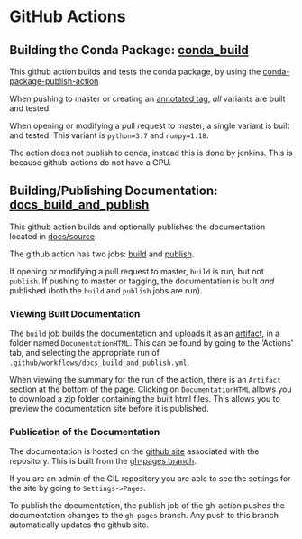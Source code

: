 # GitHub Actions

## Building the Conda Package: [conda_build](https://github.com/TomographicImaging/CIL/blob/master/.github/workflows/conda_build.yml)
This github action builds and tests the conda package, by using the [conda-package-publish-action](https://github.com/paskino/conda-package-publish-action)

When pushing to master or creating an [annotated tag](https://git-scm.com/book/en/v2/Git-Basics-Tagging), *all* variants are built and tested.

When opening or modifying a pull request to master, a single variant is built and tested. This variant is `python=3.7` and `numpy=1.18`.

The action does not publish to conda, instead this is done by jenkins. This is because github-actions do not have a GPU.

## Building/Publishing Documentation: [docs_build_and_publish](https://github.com/TomographicImaging/CIL/blob/master/.github/workflows/docs_build_and_publish.yml)

This github action builds and optionally publishes the documentation located in [docs/source](https://github.com/TomographicImaging/CIL/tree/master/docs/source). 

The github action has two jobs:
[build](https://github.com/TomographicImaging/CIL/blob/39b6f7a722afb6d5f0e2d47a99ce8266378c2a65/.github/workflows/docs_build_and_publish.yml#L12)
and [publish](https://github.com/TomographicImaging/CIL/blob/39b6f7a722afb6d5f0e2d47a99ce8266378c2a65/.github/workflows/docs_build_and_publish.yml#L40).

If opening or modifying a pull request to master, `build` is run, but not `publish`.
If pushing to master or tagging, the documentation is built *and* published (both the `build` and `publish` jobs are run).

### Viewing Built Documentation
The `build` job builds the documentation and uploads it as an [artifact](https://github.com/TomographicImaging/CIL/blob/39b6f7a722afb6d5f0e2d47a99ce8266378c2a65/.github/workflows/docs_build_and_publish.yml#L36),
in a folder named `DocumentationHTML`.
This can be found by going to the ‘Actions’ tab, and selecting the appropriate run of `.github/workflows/docs_build_and_publish.yml`.

When viewing the summary for the run of the action, there is an `Artifact` section at the bottom of the page.
Clicking on `DocumentationHTML` allows you to download a zip folder containing the built html files. This allows you to preview the documentation site before it is published.

### Publication of the Documentation
The documentation is hosted on the [github site](https://tomographicimaging.github.io/CIL/) associated with the repository.
This is built from the [gh-pages branch](https://github.com/TomographicImaging/CIL/tree/gh-pages). 

If you are an admin of the CIL repository you are able to see the settings for the site by going to `Settings->Pages`.

To publish the documentation, the publish job of the gh-action pushes the documentation changes to the `gh-pages` branch.
Any push to this branch automatically updates the github site.


